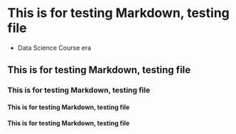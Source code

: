 # This is for testing Markdown, testing file
* Data Science Course era

## This is for testing Markdown, testing file

### This is for testing Markdown, testing file

#### This is for testing Markdown, testing file

#### This is for testing Markdown, testing file

